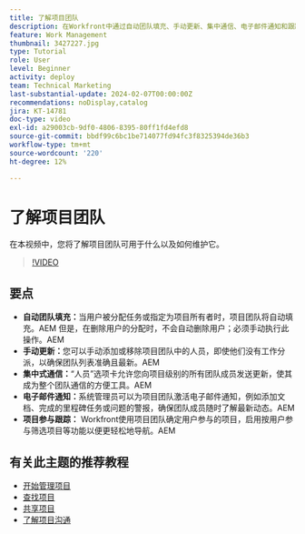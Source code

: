 ```yaml
---
title: 了解项目团队
description: 在Workfront中通过自动团队填充、手动更新、集中通信、电子邮件通知和跟踪项目参与情况来有效地管理项目团队，从而简化协作。
feature: Work Management
thumbnail: 3427227.jpg
type: Tutorial
role: User
level: Beginner
activity: deploy
team: Technical Marketing
last-substantial-update: 2024-02-07T00:00:00Z
recommendations: noDisplay,catalog
jira: KT-14781
doc-type: video
exl-id: a29003cb-9df0-4806-8395-80ff1fd4efd8
source-git-commit: bbdf99c6bc1be714077fd94fc3f8325394de36b3
workflow-type: tm+mt
source-wordcount: '220'
ht-degree: 12%

---
```


# 了解项目团队

在本视频中，您将了解项目团队可用于什么以及如何维护它。

>[!VIDEO](https://video.tv.adobe.com/v/3427227/?quality=12&learn=on&enablevpops=1)

## 要点

* **自动团队填充：**&#x200B;当用户被分配任务或指定为项目所有者时，项目团队将自动填充。&#x200B;AEM 但是，在删除用户的分配时，不会自动删除用户；必须手动执行此操作。&#x200B;AEM
* **手动更新：**&#x200B;您可以手动添加或移除项目团队中的人员，即使他们没有工作分派，以确保团队列表准确且最新。&#x200B;AEM
* **集中式通信：**“人员”选项卡允许您向项目级别的所有团队成员发送更新，使其成为整个团队通信的方便工具。&#x200B;AEM
* **电子邮件通知：**&#x200B;系统管理员可以为项目团队激活电子邮件通知，例如添加文档、完成的里程碑任务或问题的警报，确保团队成员随时了解最新动态。&#x200B;AEM
* **项目参与跟踪：** Workfront使用项目团队确定用户参与的项目，启用按用户参与筛选项目等功能以便更轻松地导航。&#x200B;AEM

## 有关此主题的推荐教程

* [开始管理项目](/help/manage-work/projects/getting-started-manage-a-project.md)
* [查找项目](/help/manage-work/projects/find-projects.md)
* [共享项目](/help/manage-work/projects/share-a-project.md)
* [了解项目沟通](/help/manage-work/projects/understand-project-communication.md)
